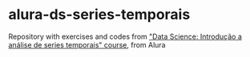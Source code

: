 # alura-ds-series-temporais
Repository with exercises and codes from ["Data Science: Introdução a análise de series temporais" course](https://cursos.alura.com.br/course/data-science-series-temporais), from Alura
